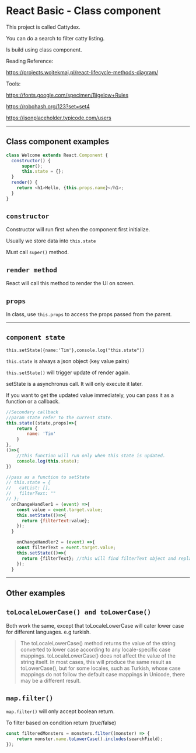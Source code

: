 # React Basic - Class component

This project is called Cattydex.

You can do a search to filter catty listing.

Is build using class component.


Reading Reference: 

https://projects.wojtekmaj.pl/react-lifecycle-methods-diagram/

Tools:

https://fonts.google.com/specimen/Bigelow+Rules

https://robohash.org/123?set=set4

https://jsonplaceholder.typicode.com/users


---


## Class component examples

``` js
class Welcome extends React.Component {
  constructor() {
      super();
      this.state = {};
  }
  render() {
    return <h1>Hello, {this.props.name}</h1>;
  }
}
```

## `constructor`

Constructor will run first when the component first initialize. 

Usually we store data into `this.state` 

Must call `super()` method.

## `render method`

React will call this method to render the UI on screen.

## `props`

In class, use `this.props` to access the props passed from the parent.

---
## `component state`
```
this.setState({name:'Tim'},console.log("this.state"))
```

`this.state` is always a json object (key value pairs)

`this.setState()` will trigger update of render again.

setState is a asynchronus call. It will only execute it later.


If you want to get the updated value immediately, you can pass it as a function or a callback.
``` js
//Secondary callback
//param state refer to the current state.
this.state((state,props)=>{
    return {
        name: 'Tim'
    }
},
()=>{
    //this function will run only when this state is updated.
    console.log(this.state);
})
```

``` js
//pass as a function to setState
// this.state = {
//   catList: [],
//   filterText: ""
// };
  onChangeHandler1 = (event) =>{
    const value = event.target.value;
    this.setState(()=>{
      return {filterText:value};
    });
  }

    onChangeHandler2 = (event) =>{
    const filterText = event.target.value;
    this.setState(()=>{
      return {filterText}; //this will find filterText object and replaced with filterText value
    });
  }

```
---
## Other examples

## `toLocaleLowerCase() and toLowerCase()`
Both work the same, except that toLocaleLowerCase will cater lower case for different languages. e.g turkish.

>The toLocaleLowerCase() method returns the value of the string converted to lower case according to any locale-specific case mappings. toLocaleLowerCase() does not affect the value of the string itself. In most cases, this will produce the same result as toLowerCase(), but for some locales, such as Turkish, whose case mappings do not follow the default case mappings in Unicode, there may be a different result.

## `map.filter()`
`map.filter()` will only accept boolean return. 

To filter based on condition return (true/false) 
``` js
const filteredMonsters = monsters.filter((monster) => {
    return monster.name.toLowerCase().includes(searchField);
});
```

